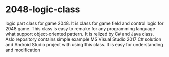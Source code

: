 # 2048-logic-class
logic part class for game 2048.
It is class for game field and control logic for 2048 game.
This class is easy to remake for any programming language what support object-oriented pattern.
It is relized by C# and Java class.
Aslo repository contains simple example MS Visual Studio 2017 C# solution and Android Studio project with using this class. 
It is easy for understanding and modification
